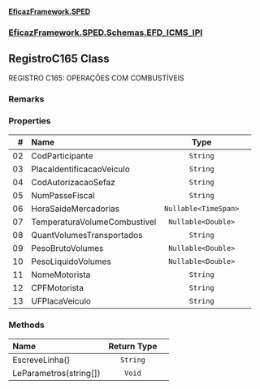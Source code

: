 #### [EficazFramework.SPED](EficazFrameworkSPED.md 'EficazFramework SPED')
### [EficazFramework.SPED.Schemas.EFD_ICMS_IPI](EficazFramework.SPED.Schemas.EFD_ICMS_IPI.md 'EficazFramework.SPED.Schemas.EFD_ICMS_IPI')

## RegistroC165 Class

REGISTRO C165: OPERAÇÕES COM COMBUSTÍVEIS

### Remarks
### Properties

| # | Name | Type | |
| ---: | :--- | :---: | :--- |
| 02 | CodParticipante | `String` |  |
| 03 | PlacaIdentificacaoVeiculo | `String` |  |
| 04 | CodAutorizacaoSefaz | `String` |  |
| 05 | NumPasseFiscal | `String` |  |
| 06 | HoraSaideMercadorias | `Nullable<TimeSpan>` |  |
| 07 | TemperaturaVolumeCombustivel | `Nullable<Double>` |  |
| 08 | QuantVolumesTransportados | `String` |  |
| 09 | PesoBrutoVolumes | `Nullable<Double>` |  |
| 10 | PesoLiquidoVolumes | `Nullable<Double>` |  |
| 11 | NomeMotorista | `String` |  |
| 12 | CPFMotorista | `String` |  |
| 13 | UFPlacaVeiculo | `String` |  |
### Methods

| Name | Return Type | |
| :--- | :---: | :--- |
| EscreveLinha() | `String` |  |
| LeParametros(string[]) | `Void` |  |
